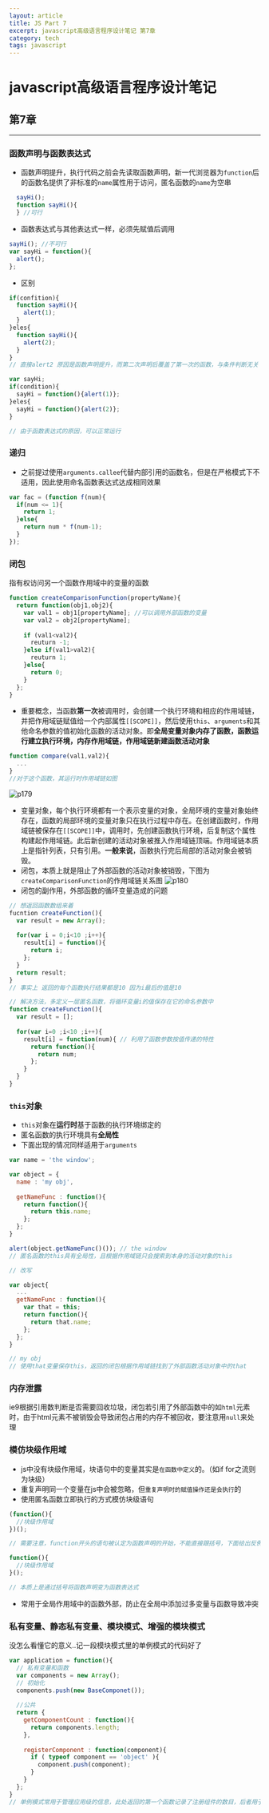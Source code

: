 ```yaml
---
layout: article
title: JS Part 7
excerpt: javascript高级语言程序设计笔记 第7章
category: tech
tags: javascript
---
```

# javascript高级语言程序设计笔记

## 第7章 
---
### 函数声明与函数表达式
* 函数声明提升，执行代码之前会先读取函数声明，新一代浏览器为`function`后的函数名提供了非标准的`name`属性用于访问，匿名函数的`name`为空串
```javascript
  sayHi();
  function sayHi(){
  } //可行
```
* 函数表达式与其他表达式一样，必须先赋值后调用
```javascript
sayHi(); //不可行
var sayHi = function(){
  alert();
};
```
* 区别
```javascript
if(confition){
  function sayHi(){
    alert(1);
  }
}eles{
  function sayHi(){
    alert(2);
  }
}
// 直接alert2 原因是函数声明提升，而第二次声明后覆盖了第一次的函数，与条件判断无关

var sayHi;
if(condition){
  sayHi = function(){alert(1)};
}eles{
  sayHi = function(){alert(2)};
}

// 由于函数表达式的原因，可以正常运行
```
### 递归
* 之前提过使用`arguments.callee`代替内部引用的函数名，但是在严格模式下不适用，因此使用命名函数表达式达成相同效果
```javascript
var fac = (function f(num){
  if(num <= 1){
    return 1;
  }else{
    return num * f(num-1);
  }
});
```

### 闭包
指有权访问另一个函数作用域中的变量的函数
```javascript
function createComparisonFunction(propertyName){
  return function(obj1,obj2){
    var val1 = obj1[propertyName]; //可以调用外部函数的变量
    var val2 = obj2[propertyName];
    
    if (val1<val2){
      reuturn -1;
    }else if(val1>val2){
      reuturn 1;
    }else{
      return 0;
    }
  };
}
```
* 重要概念，当函数**第一次**被调用时，会创建一个执行环境和相应的作用域链，并把作用域链赋值给一个内部属性`[[SCOPE]]`，然后使用`this`、`arguments`和其他命名参数的值初始化函数的活动对象。即**全局变量对象内存了函数，函数运行建立执行环境，内存作用域链，作用域链新建函数活动对象**
```javascript
function compare(val1,val2){
  ...
}
//对于这个函数，其运行时作用域链如图
```
![p179](http://ww2.sinaimg.cn/mw690/86444fb9gw1ewcgbwgkg2j20ey066aa7.jpg)

* 变量对象，每个执行环境都有一个表示变量的对象，全局环境的变量对象始终存在，函数的局部环境的变量对象只在执行过程中存在。在创建函数时，作用域链被保存在`[[SCOPE]]`中，调用时，先创建函数执行环境，后复制这个属性构建起作用域链。此后新创建的活动对象被推入作用域链顶端。作用域链本质上是指针列表，只有引用。**一般来说**，函数执行完后局部的活动对象会被销毁。
* 闭包，本质上就是阻止了外部函数的活动对象被销毁，下图为`createComparisonFunction`的作用域链关系图
![p180](http://ww2.sinaimg.cn/mw690/86444fb9jw1ewcgs2fi0vj20f60843yz.jpg)
* 闭包的副作用，外部函数的循环变量造成的问题
```javascript
// 想返回函数数组来着
fucntion createFunction(){
  var result = new Array();
  
  for(var i = 0;i<10 ;i++){
    result[i] = function(){
      return i;
    };
  }
  return result;
}
// 事实上 返回的每个函数执行结果都是10 因为i最后的值是10

// 解决方法，多定义一层匿名函数，将循环变量i的值保存在它的命名参数中
function createFunction(){
  var result = [];
  
  for(var i=0 ;i<10 ;i++){
    result[i] = function(num){ // 利用了函数参数按值传递的特性
      return function(){
        return num;
      };
    }
  }
}
```
### `this`对象
* `this`对象在**运行时**基于函数的执行环境绑定的
* 匿名函数的执行环境具有**全局性**
* 下面出现的情况同样适用于`arguments`
```javascript
var name = 'the window';

var object = {
  name : 'my obj',
  
  getNameFunc : function(){
    return function(){
      return this.name;
    };
  };
}

alert(object.getNameFunc()()); // the window 
// 匿名函数的this具有全局性，且根据作用域链只会搜索到本身的活动对象的this

// 改写

var object{
  ...
  getNameFunc : function(){
    var that = this;
    return function(){
      return that.name;
    };
  };
}

// my obj 
// 使用that变量保存this，返回的闭包根据作用域链找到了外部函数活动对象中的that
```
### 内存泄露
ie9根据引用数判断是否需要回收垃圾，闭包若引用了外部函数中的如`html`元素时，由于html元素不被销毁会导致闭包占用的内存不被回收，要注意用`null`来处理

### 模仿块级作用域
* js中没有块级作用域，块语句中的变量其实是``在函数中定义``的。（如if for之流则为块级）
* 重复声明同一个变量在js中会被忽略，但``重复声明时的赋值操作还是会执行``的
* 使用匿名函数立即执行的方式模仿块级语句
```javascript
(function(){
  //块级作用域
})();

// 需要注意，function开头的语句被认定为函数声明的开始，不能直接跟括号，下面给出反例

function(){
  //块级作用域
}();

// 本质上是通过括号将函数声明变为函数表达式
```
* 常用于全局作用域中的函数外部，防止在全局中添加过多变量与函数导致冲突

### 私有变量、静态私有变量、模块模式、增强的模块模式
没怎么看懂它的意义..记一段模块模式里的单例模式的代码好了
```javascript
var application = function(){
  // 私有变量和函数
  var components = new Array();
  // 初始化
  components.push(new BaseComponet());
  
  //公共
  return {
    getComponentCount : function(){
      return components.length;
    },
    
    registerComponent : function(component){
      if ( typeof component == 'object' ){
        component.push(component);
      }
    }
  };
}
// 单例模式常用于管理应用级的信息，此处返回的第一个函数记录了注册组件的数目，后者用于注册新组建
```
